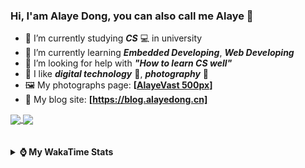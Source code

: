 ### Hi, **I'am Alaye Dong**, you can also call me **Alaye** 👋

- 📖 I’m currently studying ***CS*** 💻 in university
- 🌱 I’m currently learning ***Embedded Developing***, ***Web Developing***
- 🤔 I’m looking for help with ***"How to learn CS well"***
- 🤩 I like ***digital technology*** 📱, ***photography*** 📸
- 🖼️ My photographs page: **[[AlayeVast 500px](https://500px.com.cn/AlayeVast)]**
- 📰 My blog site: **[https://blog.alayedong.cn]**

<!--
[![Alaye's GitHub stats](https://github-readme-stats.vercel.app/api?username=Alaye-Dong&custom_title=Alaye%20Dong`s%20GitHub%20stats&show_icons=true&rank_icon=percentile&theme=transparent&include_all_commits=true&count_private=true)](https://github.com/anuraghazra/github-readme-stats) 
[![Top Langs](https://github-readme-stats.vercel.app/api/top-langs/?username=Alaye-Dong\&layout=compact&theme=transparent)](https://github.com/anuraghazra/github-readme-stats)
-->
<a href="https://github.com/anuraghazra/github-readme-stats">
  <img height=200 align="center" src="https://github-readme-stats.vercel.app/api?username=Alaye-Dong&custom_title=Alaye%20Dong`s%20GitHub%20stats&show_icons=true&rank_icon=percentile&theme=transparent&include_all_commits=true&count_private=true" />
</a>
<a href="https://github.com/anuraghazra/convoychat">
  <img height=200 align="center" src="https://github-readme-stats.vercel.app/api/top-langs/?username=Alaye-Dong&layout=compact&theme=transparent&include_all_commits=true&count_private=true&langs_count=8&card_width=300" />
</a>

<br />
<br />

<div style="display:none"> 
  <img src="https://visitor-badge.laobi.icu/badge?page_id=Alaye-Dong.Alaye-Dong"/>
</div>
<br />

<details>	
  <summary><b> ⌚ My WakaTime Stats </b></summary>

<br />

<!--START_SECTION:waka-->
![Code Time](http://img.shields.io/badge/Code%20Time-490%20hrs%2012%20mins-blue)

![Profile Views](http://img.shields.io/badge/Profile%20Views-0-blue)

![Lines of code](https://img.shields.io/badge/From%20Hello%20World%20I%27ve%20Written-1.2%20million%20lines%20of%20code-blue)

**🐱 My GitHub Data** 

> 📦 261.8 kB Used in GitHub's Storage 
 > 
> 🚫 Not Opted to Hire
 > 
> 📜 26 Public Repositories 
 > 
> 🔑 5 Private Repositories 
 > 
**I'm a Night 🦉** 

```text
🌞 Morning                105 commits         ██░░░░░░░░░░░░░░░░░░░░░░░   07.36 % 
🌆 Daytime                444 commits         ████████░░░░░░░░░░░░░░░░░   31.11 % 
🌃 Evening                604 commits         ███████████░░░░░░░░░░░░░░   42.33 % 
🌙 Night                  274 commits         █████░░░░░░░░░░░░░░░░░░░░   19.20 % 
```
📅 **I'm Most Productive on Thursday** 

```text
Monday                   241 commits         ████░░░░░░░░░░░░░░░░░░░░░   16.89 % 
Tuesday                  174 commits         ███░░░░░░░░░░░░░░░░░░░░░░   12.19 % 
Wednesday                172 commits         ███░░░░░░░░░░░░░░░░░░░░░░   12.05 % 
Thursday                 242 commits         ████░░░░░░░░░░░░░░░░░░░░░   16.96 % 
Friday                   201 commits         ████░░░░░░░░░░░░░░░░░░░░░   14.09 % 
Saturday                 162 commits         ███░░░░░░░░░░░░░░░░░░░░░░   11.35 % 
Sunday                   235 commits         ████░░░░░░░░░░░░░░░░░░░░░   16.47 % 
```


📊 **This Week I Spent My Time On** 

```text
💬 Programming Languages: 
Jupyter                  4 hrs               █████████████░░░░░░░░░░░░   53.32 % 
Java                     1 hr 35 mins        █████░░░░░░░░░░░░░░░░░░░░   21.21 % 
XML                      35 mins             ██░░░░░░░░░░░░░░░░░░░░░░░   07.93 % 
C++                      33 mins             ██░░░░░░░░░░░░░░░░░░░░░░░   07.50 % 
YAML                     16 mins             █░░░░░░░░░░░░░░░░░░░░░░░░   03.65 % 

🔥 Editors: 
PyCharm                  4 hrs               █████████████░░░░░░░░░░░░   53.33 % 
IntelliJ IDEA            2 hrs 36 mins       █████████░░░░░░░░░░░░░░░░   34.74 % 
VS Code                  53 mins             ███░░░░░░░░░░░░░░░░░░░░░░   11.93 % 

🐱‍💻 Projects: 
screen_design_data_job   2 hrs 52 mins       ██████████░░░░░░░░░░░░░░░   38.23 % 
MybatisCRUD              2 hrs 16 mins       ████████░░░░░░░░░░░░░░░░░   30.25 % 
Class0507                46 mins             ███░░░░░░░░░░░░░░░░░░░░░░   10.20 % 
VSCode_C                 33 mins             ██░░░░░░░░░░░░░░░░░░░░░░░   07.52 % 
exp3_machine_learning    22 mins             █░░░░░░░░░░░░░░░░░░░░░░░░   04.90 % 
```

**I Mostly Code in TypeScript** 

```text
TypeScript               7 repos             █████░░░░░░░░░░░░░░░░░░░░   20.59 % 
Java                     4 repos             ███░░░░░░░░░░░░░░░░░░░░░░   11.76 % 
JavaScript               3 repos             ██░░░░░░░░░░░░░░░░░░░░░░░   08.82 % 
Python                   2 repos             █░░░░░░░░░░░░░░░░░░░░░░░░   05.88 % 
CSS                      1 repo              █░░░░░░░░░░░░░░░░░░░░░░░░   02.94 % 
```



**Timeline**

![Lines of Code chart](https://raw.githubusercontent.com/Alaye-Dong/Alaye-Dong/main/assets/bar_graph.png)


 Last Updated on 17/05/2025 18:47:44 UTC
<!--END_SECTION:waka-->

</details>
